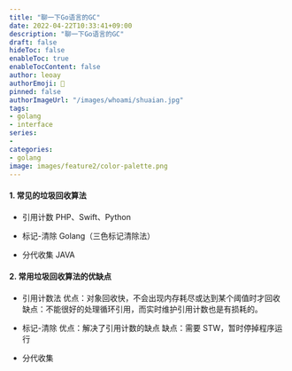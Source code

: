 ```yaml
---
title: "聊一下Go语言的GC"
date: 2022-04-22T10:33:41+09:00
description: "聊一下Go语言的GC"
draft: false
hideToc: false
enableToc: true
enableTocContent: false
author: leoay
authorEmoji: 🎅
pinned: false
authorImageUrl: "/images/whoami/shuaian.jpg"
tags:
- golang
- interface
series:
-
categories:
- golang
image: images/feature2/color-palette.png
---
```


#### 1. 常见的垃圾回收算法
* 引用计数 PHP、Swift、Python

* 标记-清除 Golang（三色标记清除法）

* 分代收集 JAVA

#### 2. 常用垃圾回收算法的优缺点

* 引用计数法
    优点：对象回收快，不会出现内存耗尽或达到某个阈值时才回收
    缺点：不能很好的处理循环引用，而实时维护引用计数也是有损耗的。

 * 标记-清除
    优点：解决了引用计数的缺点
    缺点：需要 STW，暂时停掉程序运行


 * 分代收集
